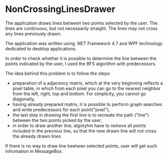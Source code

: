 # NonCrossingLinesDrawer
The application draws lines between two points selected by the user. The lines are continuous, but not necessarily straight. The lines may not cross any lines previously drawn.

The application was written using .NET Framework 4.7 and WPF technology dedicated to desktop applications. 

In order to check whether it is possible to determine the line between the points indicated by the user, I used the BFS algorithm with predecessors.

The idea behind this problem is to follow the steps:
* preparation of a adjacency matrix, which at the very beginning reflects a pixel table, in which from each pixel you can go to the nearest neighbor from the left, right, top and bottom. For simplicity, you cannot go diagonally,
* having already prepared matrix, it is possible to perform graph searches and write predecessors for each point("pixel"),
* the last step in drawing the first line is to recreate the path ("line") between the two points picked by the user,
* in order to draw another line, algotyhm have to remove all points included in the previous line, so that the new drawn line will not cross the already drawn lines

If there is no way to draw line beetwen selected points, user will get such infromation in MessageBox.